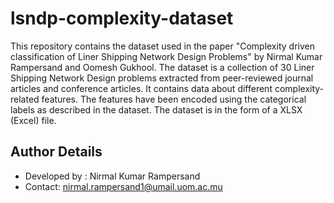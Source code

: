 # lsndp-complexity-dataset

This repository contains the dataset used in the paper "Complexity driven classification of Liner Shipping Network Design Problems" by Nirmal Kumar Rampersand and Oomesh Gukhool. The dataset is a collection of 30 Liner Shipping Network Design problems extracted from peer-reviewed journal articles and conference articles. It contains data about different complexity-related features. The features have been encoded using the categorical labels as described in the dataset. The dataset is in the form of a XLSX (Excel) file.


Author Details
-----------------
 - Developed by : Nirmal Kumar Rampersand
 - Contact: nirmal.rampersand1@umail.uom.ac.mu